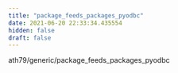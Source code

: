 ```yaml
---
title: "package_feeds_packages_pyodbc"
date: 2021-06-20 22:33:34.435554
hidden: false
draft: false
---
```


ath79/generic/package_feeds_packages_pyodbc

